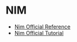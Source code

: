 # NIM

- [Nim Official Reference](https://nim-lang.org/)
- [Nim Official Tutorial](https://nim-lang.org/documentation.html)

